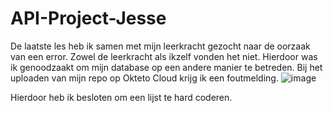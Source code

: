 # API-Project-Jesse

De laatste les heb ik samen met mijn leerkracht gezocht naar de oorzaak van een error. Zowel de leerkracht als ikzelf vonden het niet. Hierdoor was ik genoodzaakt om mijn database op een andere manier te betreden. Bij het uploaden van mijn repo op Okteto Cloud krijg ik een foutmelding. 
![image](https://user-images.githubusercontent.com/81410142/202868255-19a29c9d-0929-4be3-ac50-0ae31fc88979.png)

Hierdoor heb ik besloten om een lijst te hard coderen.

